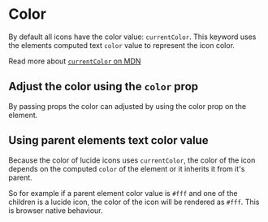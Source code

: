 <script setup>
import { Sandpack } from 'sandpack-vue3'
import sandpackTheme from '../../.vitepress/theme/sandpackTheme.json'
import buttonExampleFiles from './examples/button-example/files.ts'
import iconColorExampleFiles from './examples/color-icon/files.ts'
</script>

# Color

By default all icons have the color value: `currentColor`. This keyword uses the elements computed text `color` value to represent the icon color.

Read more about [ `currentColor` on MDN](https://developer.mozilla.org/en-US/docs/Web/CSS/color_value#currentcolor_keyword)

## Adjust the color using the `color` prop

By passing props the color can adjusted by using the color prop on the element.

<Sandpack
  template="react"
  :theme="sandpackTheme"
  :files="iconColorExampleFiles"
  :customSetup='{
    dependencies: {
      "lucide-react": "latest"
    }
  }'
  :options="{
    editorHeight: 295,
  }"
/>

## Using parent elements text color value

Because the color of lucide icons uses `currentColor`, the color of the icon depends on the computed `color` of the element or it inherits it from it's parent.

So for example if a parent element color value is `#fff` and one of the children is a lucide icon, the color of the icon will be rendered  as `#fff`. This is browser native behaviour.

<Sandpack
  template="react"
  :theme="sandpackTheme"
  :files="buttonExampleFiles"
  :customSetup='{
    dependencies: {
      "lucide-react": "latest"
    }
  }'
  :options="{
    editorHeight: 320,
  }"
/>
